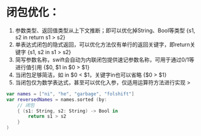 
# 闭包优化：
 
1. 参数类型、返回值类型从上下文推断；即可以优化掉String、Bool等类型 {s1, s2 in return s1 > s2}
2. 单表达式闭包的隐式返回，可以优化方法仅有单行的返回关键字，即return关键字 {s1, s2 in s1 > s2}
3. 简写参数名称，swift会自动为内联闭包提供速记参数名称，可用于通过$0/$1等进行值引用 {$0, $1 in $0 > $1}
4. 当闭包足够简洁，如 in $0 < $1，关键字in也可以省略 {$0 > $1}
5. 当闭包仅为数学表达式，甚至可以优化入参，仅适用运算符方法进行实现 >
 
 
 
```swift
var names = ["ni", "he", "garbage", "folshift"]
var reversedNames = names.sorted (by: 
    // 闭包
    { (s1: String, s2: String) -> Bool in
        return s1 > s2
    }
)
```